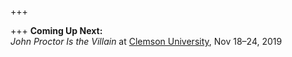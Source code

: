 +++

+++
**Coming Up Next:**  
_John Proctor Is the Villain_ at [Clemson University](https://www.clemson.edu/centers-institutes/brooks/events/event.html?eventid=30192744927834), Nov 18–24, 2019